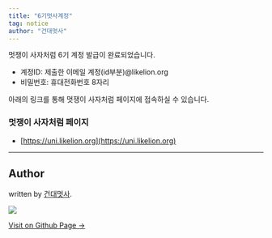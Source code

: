 ```yaml
---
title: "6기멋사계정"
tag: notice
author: "건대멋사"
---
```


멋쟁이 사자처럼 6기 계정 발급이 완료되었습니다. 

- 계정ID: 제출한 이메일 계정(id부분)@likelion.org
- 비밀번호: 휴대전화번호 8자리

아래의 링크를 통해 멋쟁이 사자처럼 페이지에 접속하실 수 있습니다.

### 멋쟁이 사자처럼 페이지

- [https://uni.likelion.org](https://uni.likelion.org)

---

## Author

written by [건대멋사](https://likelionkonkuk.github.io).

![](https://avatars.githubusercontent.com/likelionkonkuk?v=2&s=100)

<a href="https://likelionkonkuk.github.io" target="_blank" class="btn btn-black"><i class="fa fa-github fa-lg"></i> Visit on Github Page &rarr;</a>

